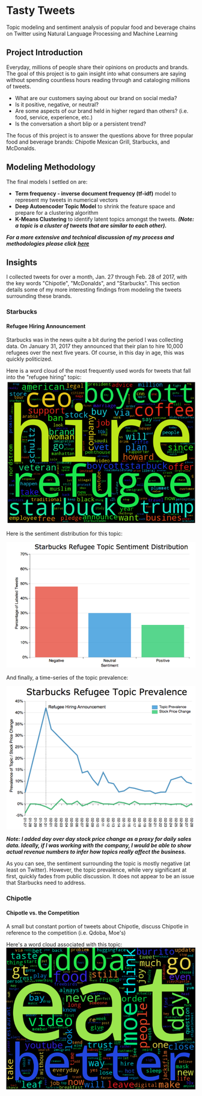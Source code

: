 # Tasty Tweets
Topic modeling and sentiment analysis of popular food and beverage chains on Twitter using Natural Language Processing and Machine Learning

## Project Introduction
Everyday, millions of people share their opinions on products and brands.  The goal of this project is to gain insight into what consumers are saying without spending countless hours reading through and cataloging millions of tweets.

* What are our customers saying about our brand on social media?  
* Is it positive, negative, or neutral?
* Are some aspects of our brand held in higher regard than others? (i.e. food, service, experience, etc.)
* Is the conversation a short blip or a persistent trend?

The focus of this project is to answer the questions above for three popular food and beverage brands: Chipotle Mexican Grill, Starbucks, and McDonalds.  


## Modeling Methodology

The final models I settled on are:
* **Term frequency - inverse document frequency (tf-idf)** model to represent my tweets in numerical vectors
* **Deep Autoencoder Topic Model** to shrink the feature space and prepare for a clustering algorithm
* **K-Means Clustering** to identify latent topics amongst the tweets.  ***(Note: a topic is a cluster of tweets that are similar to each other).***

***For a more extensive and technical discussion of my process and methodologies please click [here](https://github.com/brent-lemieux/tasty-tweets/methodologies/ "methodologies")***

## Insights

I collected tweets for over a month, Jan. 27 through Feb. 28 of 2017, with the key words "Chipotle", "McDonalds", and "Starbucks".  This section details some of my more interesting findings from modeling the tweets surrounding these brands.

### Starbucks
#### Refugee Hiring Announcement
Starbucks was in the news quite a bit during the period I was collecting data.  On January 31, 2017 they announced that their plan to hire 10,000 refugees over the next five years.  Of course, in this day in age, this was quickly politicized.  

Here is a word cloud of the most frequently used words for tweets that fall into the "refugee hiring" topic:
![Starbucks refugees](/final_plots/ae_starbucks4_cloud.png)

Here is the sentiment distribution for this topic:

![Starbucks refugees](/final_plots/sbux_refugee_sent.png)


And finally, a time-series of the topic prevalence:

![Starbucks refugees](/final_plots/sbux_refugee.png)

***Note:  I added day over day stock price change as a proxy for daily sales data.  Ideally, if I was working with the company, I would be able to show actual revenue numbers to infer how topics really affect the business.***

As you can see, the sentiment surrounding the topic is mostly negative (at least on Twitter).  However, the topic prevalence, while very significant at first, quickly fades from public discussion.  It does not appear to be an issue that Starbucks need to address.

### Chipotle
#### Chipotle vs. the Competition

A small but constant portion of tweets about Chipotle, discuss Chipotle in reference to the competition (i.e. Qdoba, Moe's)

Here's a word cloud associated with this topic:
![Chipotle vs.](/final_plots/ae_chipotle13_cloud.png)
